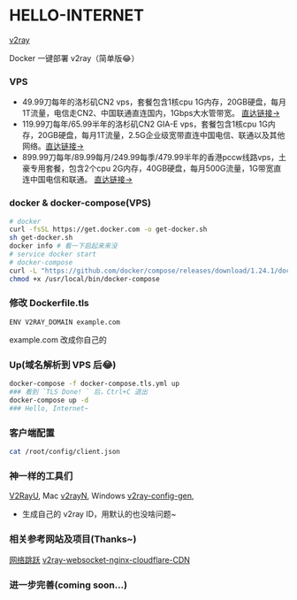 # HELLO-INTERNET

[v2ray](https://v2ray.com/)

Docker 一键部署 v2ray（简单版😂）

### VPS

*  49.99刀每年的洛杉矶CN2 vps，套餐包含1核cpu 1G内存，20GB硬盘，每月1T流量，电信走CN2、中国联通直连国内，1Gbps大水管带宽。 [直达链接->](https://bwh88.net/aff.php?aff=58022&pid=57)
*  119.99刀每年/65.99半年的洛杉矶CN2 GIA-E vps，套餐包含1核cpu 1G内存，20GB硬盘，每月1T流量，2.5G企业级宽带直连中国电信、联通以及其他网络。[直达链接->](https://bwh88.net/aff.php?aff=58022&pid=87)
* 899.99刀每年/89.99每月/249.99每季/479.99半年的香港pccw线路vps，土豪专用套餐，包含2个cpu 2G内存，40GB硬盘，每月500G流量，1G带宽直连中国电信和联通。 [直达链接->](https://bwh88.net/aff.php?aff=58022&pid=95)

### docker & docker-compose(VPS)
```sh
# docker
curl -fsSL https://get.docker.com -o get-docker.sh
sh get-docker.sh
docker info # 看一下启起来来没
# service docker start
# docker-compose
curl -L "https://github.com/docker/compose/releases/download/1.24.1/docker-compose-$(uname -s)-$(uname -m)" -o /usr/local/bin/docker-compose
chmod +x /usr/local/bin/docker-compose
```

### 修改 Dockerfile.tls
```
ENV V2RAY_DOMAIN example.com
```
example.com 改成你自己的

### Up(域名解析到 VPS 后😂)
```sh
docker-compose -f docker-compose.tls.yml up
### 看到 `TLS Done! ` 后，Ctrl+C 退出
docker-compose up -d
### Hello, Internet~
```

### 客户端配置
```sh
cat /root/config/client.json
```

### 神一样的工具们
[V2RayU](https://github.com/yanue/V2rayU/releases), Mac
[v2rayN](https://github.com/2dust/v2rayN/releases), Windows
[v2ray-config-gen](https://intmainreturn0.com/v2ray-config-gen/), 
  * 生成自己的 v2ray ID，用默认的也没啥问题~

### 相关参考网站及项目(Thanks~)
[网络跳跃](https://www.hijk.pw/category/v2ray/)
[v2ray-websocket-nginx-cloudflare-CDN](https://github.com/jueinin/v2ray-websocket-nginx-cloudflare-CDN)

### 进一步完善(coming soon...)